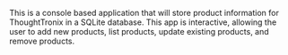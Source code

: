 This is a console based application that will store product information for ThoughtTronix in a SQLite database. This app is interactive, allowing the user to add new products, list products, update existing products, and remove products.
